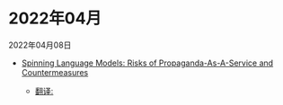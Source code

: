 # 2022年04月

2022年04月08日

- [Spinning Language Models: Risks of Propaganda-As-A-Service and Countermeasures](2022年04月08日/Spinning_Language_Models_Risks_of_Propaganda-As-A-Service_and_Countermeasures.md)

    - [翻译: ](2022年04月08日/Spinning_Language_Models_Risks_of_Propaganda-As-A-Service_and_Countermeasures.md)